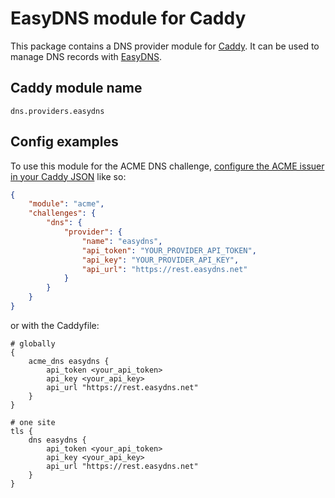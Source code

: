 EasyDNS module for Caddy
===========================

This package contains a DNS provider module for [Caddy](https://github.com/caddyserver/caddy). It can be used to manage DNS records with [EasyDNS](https://easydns.com/).

## Caddy module name

```
dns.providers.easydns
```

## Config examples

To use this module for the ACME DNS challenge, [configure the ACME issuer in your Caddy JSON](https://caddyserver.com/docs/json/apps/tls/automation/policies/issuer/acme/) like so:

```json
{
	"module": "acme",
	"challenges": {
		"dns": {
			"provider": {
				"name": "easydns",
				"api_token": "YOUR_PROVIDER_API_TOKEN",
				"api_key": "YOUR_PROVIDER_API_KEY",
				"api_url": "https://rest.easydns.net"
			}
		}
	}
}
```

or with the Caddyfile:

```
# globally
{
	acme_dns easydns {
		api_token <your_api_token>
		api_key <your_api_key>
		api_url "https://rest.easydns.net"
	}
}
```

```
# one site
tls {
	dns easydns {
		api_token <your_api_token>
		api_key <your_api_key>
		api_url "https://rest.easydns.net"
	}
}
```
